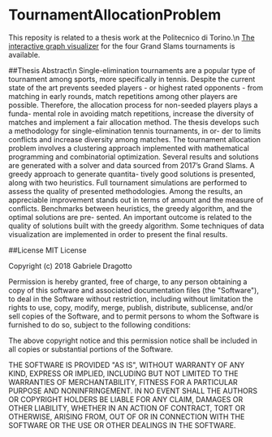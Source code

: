 # TournamentAllocationProblem

This reposity is related to a thesis work at the Politecnico di Torino.\n
[The interactive graph visualizer](https://gdragotto.github.io/TournamentAllocationProblem/#) for the four Grand Slams tournaments is available.

##Thesis Abstract\n
Single-elimination tournaments are a popular type of tournament among sports, more specifically in tennis. Despite the current state of the art prevents seeded players - or highest rated opponents - from matching in early rounds, match repetitions among other players are possible. Therefore, the allocation process for non-seeded players plays a funda- mental role in avoiding match repetitions, increase the diversity of matches and implement a fair allocation method.
The thesis develops such a methodology for single-elimination tennis tournaments, in or- der to limits conflicts and increase diversity among matches. The tournament allocation problem involves a clustering approach implemented with mathematical programming and combinatorial optimization. Several results and solutions are generated with a solver and data sourced from 2017’s Grand Slams. A greedy approach to generate quantita- tively good solutions is presented, along with two heuristics. Full tournament simulations are performed to assess the quality of presented methodologies. Among the results, an appreciable improvement stands out in terms of amount and the measure of conflicts. Benchmarks between heuristics, the greedy algorithm, and the optimal solutions are pre- sented. An important outcome is related to the quality of solutions built with the greedy algorithm. Some techniques of data visualization are implemented in order to present the final results.

##License
MIT License

Copyright (c) 2018 Gabriele Dragotto

Permission is hereby granted, free of charge, to any person obtaining a copy
of this software and associated documentation files (the "Software"), to deal
in the Software without restriction, including without limitation the rights
to use, copy, modify, merge, publish, distribute, sublicense, and/or sell
copies of the Software, and to permit persons to whom the Software is
furnished to do so, subject to the following conditions:

The above copyright notice and this permission notice shall be included in all
copies or substantial portions of the Software.

THE SOFTWARE IS PROVIDED "AS IS", WITHOUT WARRANTY OF ANY KIND, EXPRESS OR
IMPLIED, INCLUDING BUT NOT LIMITED TO THE WARRANTIES OF MERCHANTABILITY,
FITNESS FOR A PARTICULAR PURPOSE AND NONINFRINGEMENT. IN NO EVENT SHALL THE
AUTHORS OR COPYRIGHT HOLDERS BE LIABLE FOR ANY CLAIM, DAMAGES OR OTHER
LIABILITY, WHETHER IN AN ACTION OF CONTRACT, TORT OR OTHERWISE, ARISING FROM,
OUT OF OR IN CONNECTION WITH THE SOFTWARE OR THE USE OR OTHER DEALINGS IN THE
SOFTWARE.
